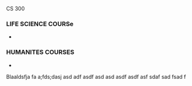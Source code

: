 

CS 300
### LIFE SCIENCE COURSe
-

### HUMANITES COURSES
-


Blaaldsfja fa a;fds;dasj
asd
adf
asdf
asd
asd
asdf
asdf
asf
sdaf
sad
fsad
f
